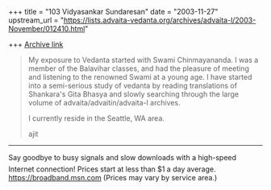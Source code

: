 +++
title = "103 Vidyasankar Sundaresan"
date = "2003-11-27"
upstream_url = "https://lists.advaita-vedanta.org/archives/advaita-l/2003-November/012410.html"

+++
[Archive link](https://lists.advaita-vedanta.org/archives/advaita-l/2003-November/012410.html)


>My exposure to Vedanta started with Swami Chinmayananda. I was a member of
>the Balavihar classes, and had the pleasure of meeting and listening to the
>renowned Swami at a young age. I have started into a semi-serious study of
>vedanta by reading translations of Shankara's Gita Bhasya and slowly
>searching through the large volume of advaita/advaitin/advaita-l archives.
>
>I currently reside in the Seattle, WA area.
>
>	ajit

_________________________________________________________________
Say goodbye to busy signals and slow downloads with a high-speed Internet 
connection! Prices start at less than $1 a day average.  
https://broadband.msn.com (Prices may vary by service area.)

